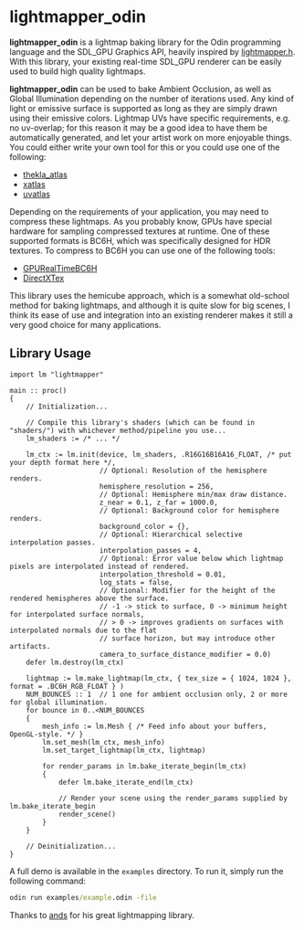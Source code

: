 
# lightmapper_odin

**lightmapper_odin** is a lightmap baking library for the Odin programming language and the SDL_GPU Graphics API, heavily inspired by [lightmapper.h](https://github.com/ands/lightmapper).
With this library, your existing real-time SDL_GPU renderer can be easily used to build high quality lightmaps.

**lightmapper_odin** can be used to bake Ambient Occlusion, as well as Global Illumination depending on the number of iterations used.
Any kind of light or emissive surface is supported as long as they are simply drawn using their emissive colors.
Lightmap UVs have specific requirements, e.g. no uv-overlap; for this reason it may be a good idea to have them be automatically
generated, and let your artist work on more enjoyable things. You could either write your own tool for this or you could use one of the following:
- [thekla_atlas](https://github.com/Thekla/thekla_atlas)
- [xatlas](https://github.com/jpcy/xatlas)
- [uvatlas](https://github.com/microsoft/UVAtlas)

Depending on the requirements of your application, you may need to compress these lightmaps. As you probably know, GPUs have special hardware for sampling compressed textures at runtime.
One of these supported formats is BC6H, which was specifically designed for HDR textures.
To compress to BC6H you can use one of the following tools:
- [GPURealTimeBC6H](https://github.com/knarkowicz/GPURealTimeBC6H.git)
- [DirectXTex](https://github.com/microsoft/DirectXTex.git)

This library uses the hemicube approach, which is a somewhat old-school method for baking lightmaps, and although it is quite slow for big scenes, I think its ease of use
and integration into an existing renderer makes it still a very good choice for many applications.

## Library Usage
```odin
import lm "lightmapper"

main :: proc()
{
    // Initialization...

    // Compile this library's shaders (which can be found in "shaders/") with whichever method/pipeline you use...
    lm_shaders := /* ... */

    lm_ctx := lm.init(device, lm_shaders, .R16G16B16A16_FLOAT, /* put your depth format here */,
                      // Optional: Resolution of the hemisphere renders.
                      hemisphere_resolution = 256,
                      // Optional: Hemisphere min/max draw distance.
                      z_near = 0.1, z_far = 1000.0,
                      // Optional: Background color for hemisphere renders.
                      background_color = {},
                      // Optional: Hierarchical selective interpolation passes.
                      interpolation_passes = 4,
                      // Optional: Error value below which lightmap pixels are interpolated instead of rendered.
                      interpolation_threshold = 0.01,
                      log_stats = false,
                      // Optional: Modifier for the height of the rendered hemispheres above the surface.
                      // -1 -> stick to surface, 0 -> minimum height for interpolated surface normals,
                      // > 0 -> improves gradients on surfaces with interpolated normals due to the flat
                      // surface horizon, but may introduce other artifacts.
                      camera_to_surface_distance_modifier = 0.0)
    defer lm.destroy(lm_ctx)

    lightmap := lm.make_lightmap(lm_ctx, { tex_size = { 1024, 1024 }, format = .BC6H_RGB_FLOAT } )
    NUM_BOUNCES :: 1  // 1 one for ambient occlusion only, 2 or more for global illumination.
    for bounce in 0..<NUM_BOUNCES
    {
        mesh_info := lm.Mesh { /* Feed info about your buffers, OpenGL-style. */ }
        lm.set_mesh(lm_ctx, mesh_info)
        lm.set_target_lightmap(lm_ctx, lightmap)

        for render_params in lm.bake_iterate_begin(lm_ctx)
        {
            defer lm.bake_iterate_end(lm_ctx)

            // Render your scene using the render_params supplied by lm.bake_iterate_begin
            render_scene()
        }
    }

    // Deinitialization...
}
```

A full demo is available in the ```examples``` directory. To run it, simply run the following command:
```bat
odin run examples/example.odin -file
```

Thanks to [ands](https://github.com/ands) for his great lightmapping library.
